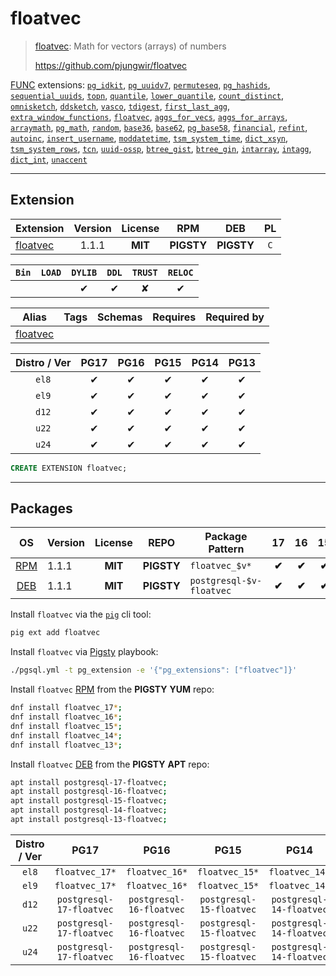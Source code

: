 # floatvec


> [floatvec](https://github.com/pjungwir/floatvec): Math for vectors (arrays) of numbers
>
> https://github.com/pjungwir/floatvec





[FUNC](/func) extensions: [`pg_idkit`](/pg_idkit), [`pg_uuidv7`](/pg_uuidv7), [`permuteseq`](/permuteseq), [`pg_hashids`](/pg_hashids), [`sequential_uuids`](/sequential_uuids), [`topn`](/topn), [`quantile`](/quantile), [`lower_quantile`](/lower_quantile), [`count_distinct`](/count_distinct), [`omnisketch`](/omnisketch), [`ddsketch`](/ddsketch), [`vasco`](/vasco), [`tdigest`](/tdigest), [`first_last_agg`](/first_last_agg), [`extra_window_functions`](/extra_window_functions), [`floatvec`](/floatvec), [`aggs_for_vecs`](/aggs_for_vecs), [`aggs_for_arrays`](/aggs_for_arrays), [`arraymath`](/arraymath), [`pg_math`](/pg_math), [`random`](/random), [`base36`](/base36), [`base62`](/base62), [`pg_base58`](/pg_base58), [`financial`](/financial), [`refint`](/refint), [`autoinc`](/autoinc), [`insert_username`](/insert_username), [`moddatetime`](/moddatetime), [`tsm_system_time`](/tsm_system_time), [`dict_xsyn`](/dict_xsyn), [`tsm_system_rows`](/tsm_system_rows), [`tcn`](/tcn), [`uuid-ossp`](/uuid-ossp), [`btree_gist`](/btree_gist), [`btree_gin`](/btree_gin), [`intarray`](/intarray), [`intagg`](/intagg), [`dict_int`](/dict_int), [`unaccent`](/unaccent)


-------
## Extension


| Extension | Version | License | RPM | DEB | PL |
|-----------|:-------:|:-------:|:---:|:---:|:--:|
| [floatvec](https://github.com/pjungwir/floatvec) | 1.1.1 | **<span class="tcblue">MIT</span>** | **<span class="tcwarn">PIGSTY</span>** | **<span class="tcwarn">PIGSTY</span>** | `C` |



| `Bin` | `LOAD` | `DYLIB` | `DDL` | `TRUST` | `RELOC` |
|:-----:|:------:|:-------:|:-----:|:-------:|:-------:|
|  |  | <span class="tcblue">✔</span> | <span class="tcblue">✔</span> | <span class="tcwarn">✘</span> | <span class="tcblue">✔</span> |



| Alias | Tags | Schemas | Requires | Required by |
|-------|------|---------|----------|-------------|
| [floatvec](/floatvec) |  |  |  |  |



| Distro / Ver | PG17 | PG16 | PG15 | PG14 | PG13 |
|:------------:|:----:|:----:|:----:|:----:|:----:|
| `el8` | <span class="tcblue">✔</span> | <span class="tcblue">✔</span> | <span class="tcblue">✔</span> | <span class="tcblue">✔</span> | <span class="tcblue">✔</span> |
| `el9` | <span class="tcblue">✔</span> | <span class="tcblue">✔</span> | <span class="tcblue">✔</span> | <span class="tcblue">✔</span> | <span class="tcblue">✔</span> |
| `d12` | <span class="tcblue">✔</span> | <span class="tcblue">✔</span> | <span class="tcblue">✔</span> | <span class="tcblue">✔</span> | <span class="tcblue">✔</span> |
| `u22` | <span class="tcblue">✔</span> | <span class="tcblue">✔</span> | <span class="tcblue">✔</span> | <span class="tcblue">✔</span> | <span class="tcblue">✔</span> |
| `u24` | <span class="tcblue">✔</span> | <span class="tcblue">✔</span> | <span class="tcblue">✔</span> | <span class="tcblue">✔</span> | <span class="tcblue">✔</span> |





```sql
CREATE EXTENSION floatvec;
```

-----------


## Packages


| OS | Version | License | REPO | Package Pattern | 17 | 16 | 15 | 14 | 13 | Dependency |
|:--:|---------|:-------:|:----:|-----------------|:--:|:--:|:--:|:--:|:--:|------------|
| [RPM](/rpm) | 1.1.1 | **<span class="tcblue">MIT</span>** | **<span class="tcwarn">PIGSTY</span>** | `floatvec_$v*` | **<span class="tcwarn">✔</span>** | **<span class="tcwarn">✔</span>** | **<span class="tcwarn">✔</span>** | **<span class="tcwarn">✔</span>** | **<span class="tcwarn">✔</span>** |  |
| [DEB](/deb) | 1.1.1 | **<span class="tcblue">MIT</span>** | **<span class="tcwarn">PIGSTY</span>** | `postgresql-$v-floatvec` | **<span class="tcwarn">✔</span>** | **<span class="tcwarn">✔</span>** | **<span class="tcwarn">✔</span>** | **<span class="tcwarn">✔</span>** | **<span class="tcwarn">✔</span>** |  |



Install `floatvec` via the [`pig`](https://github.com/pgsty/pig) cli tool:

```bash
pig ext add floatvec
```


Install `floatvec` via [Pigsty](https://pigsty.io/docs/pgext/usage/install/) playbook:

```bash
./pgsql.yml -t pg_extension -e '{"pg_extensions": ["floatvec"]}'
```


Install `floatvec` [RPM](/rpm) from the **<span class="tcwarn">PIGSTY</span>** **YUM** repo:

```bash
dnf install floatvec_17*;
dnf install floatvec_16*;
dnf install floatvec_15*;
dnf install floatvec_14*;
dnf install floatvec_13*;
```


Install `floatvec` [DEB](/deb) from the **<span class="tcwarn">PIGSTY</span>** **APT** repo:

```bash
apt install postgresql-17-floatvec;
apt install postgresql-16-floatvec;
apt install postgresql-15-floatvec;
apt install postgresql-14-floatvec;
apt install postgresql-13-floatvec;
```




| Distro / Ver | PG17 | PG16 | PG15 | PG14 | PG13 |
|:------------:|:----:|:----:|:----:|:----:|:----:|
| `el8` | `floatvec_17*` | `floatvec_16*` | `floatvec_15*` | `floatvec_14*` | `floatvec_13*` |
| `el9` | `floatvec_17*` | `floatvec_16*` | `floatvec_15*` | `floatvec_14*` | `floatvec_13*` |
| `d12` | `postgresql-17-floatvec` | `postgresql-16-floatvec` | `postgresql-15-floatvec` | `postgresql-14-floatvec` | `postgresql-13-floatvec` |
| `u22` | `postgresql-17-floatvec` | `postgresql-16-floatvec` | `postgresql-15-floatvec` | `postgresql-14-floatvec` | `postgresql-13-floatvec` |
| `u24` | `postgresql-17-floatvec` | `postgresql-16-floatvec` | `postgresql-15-floatvec` | `postgresql-14-floatvec` | `postgresql-13-floatvec` |





